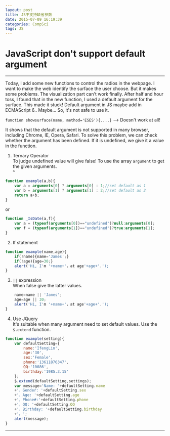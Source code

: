 ```yaml
---
layout: post
title: JS不支持缺省参数
date: 2015-07-09 16:19:39
categories: CompSci
tags: JS
---
```


# JavaScript don't support default argument

---------

Today, I add some new functions to control the radios in the webpage. I want to make the web identify the surface the user choose. But it makes some problems. The visualization part can't work finally. After half and hour toss, I found that in the new function, I used a default argument for the surface. This made it stuck! Default argument in JS maybe add in ECMAScript 6.. Maybe... So, it's not safe to use it.

`function showsurface(name, method='ESES'){....}` --> Doesn't work at all!

It shows that the default argument is not supported in many browser, including Chrome, IE, Opera, Safari. To solve this problem, we can check whether the argument has been defined. If it is undefined, we give it a value in the function.

1. Ternary Operator  
To judge undefined value will give false! To use the array `argument` to get the given arguments.  
^
~~~javascript
function example(a,b){
	var a = arguments[0] ? arguments[0] : 1;//set default as 1
	var b = arguments[1] ? arguments[1] : 2;//set default as 2
	return a+b;
}
~~~
or  
~~~javascript
function _IsDate(a,f){ 
    var a = (typeof(arguments[0])=="undefined")?null:arguments[0]; 
    var f = (typeof(arguments[1])=="undefined")?true:arguments[1];
} 
~~~
2. If statement  
~~~javascript
function example(name,age){
	if(!name){name='James';}
	if(!age){age=30;}
	alert('Hi, I'm '+name+'，at age'+age+'.');
}
~~~
3. `||` expression  
When false give the latter values.  
~~~javascript
	name=name || 'James';
	age=age || 30;
	alert('Hi, I'm '+name+'，at age'+age+'.');
}
~~~
4. Use JQuery  
It's suitable when many argument need to set default values. Use the `$.extend` function.  
~~~javascript
function example(setting){
	var defaultSetting={
		name:'IfengLin',
		age:'30',
		sex:'Female',
		phone:'13611876347',
		QQ:'10086',
		birthday:'1985.3.15' 
	};
	$.extend(defaultSetting,settings);
	var message='Name: '+defaultSetting.name
	+'，Gender: '+defaultSetting.sex
	+'，Age: '+defaultSetting.age
	+'，Phone#:'+defaultSetting.phone
	+'，QQ: '+defaultSetting.QQ
	+'，Birthday: '+defaultSetting.birthday
	+'。';
	alert(message);
}
~~~

---------
